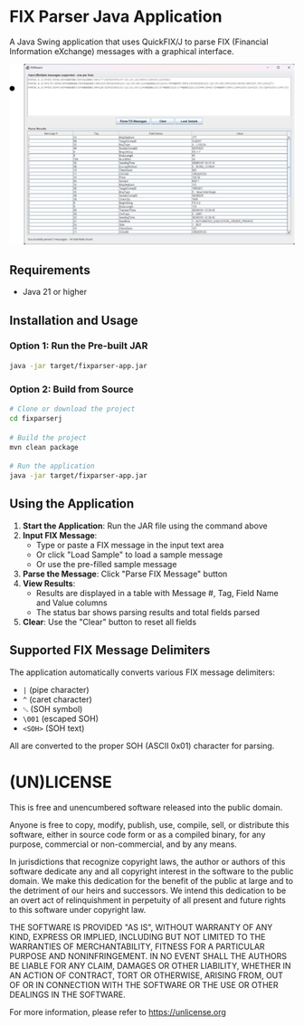 # FIX Parser Java Application

A Java Swing application that uses QuickFIX/J to parse FIX (Financial Information eXchange) messages with a graphical interface.

![](ss.png)

## Requirements

- Java 21 or higher

## Installation and Usage

### Option 1: Run the Pre-built JAR
```bash
java -jar target/fixparser-app.jar
```

### Option 2: Build from Source
```bash
# Clone or download the project
cd fixparserj

# Build the project
mvn clean package

# Run the application
java -jar target/fixparser-app.jar
```

## Using the Application

1. **Start the Application**: Run the JAR file using the command above
2. **Input FIX Message**: 
   - Type or paste a FIX message in the input text area
   - Or click "Load Sample" to load a sample message
   - Or use the pre-filled sample message
3. **Parse the Message**: Click "Parse FIX Message" button
4. **View Results**: 
   - Results are displayed in a table with Message #, Tag, Field Name and Value columns
   - The status bar shows parsing results and total fields parsed
5. **Clear**: Use the "Clear" button to reset all fields

## Supported FIX Message Delimiters

The application automatically converts various FIX message delimiters:
- `|` (pipe character)
- `^` (caret character)  
- `␁` (SOH symbol)
- `\001` (escaped SOH)
- `<SOH>` (SOH text)

All are converted to the proper SOH (ASCII 0x01) character for parsing.

# (UN)LICENSE

This is free and unencumbered software released into the public domain.

Anyone is free to copy, modify, publish, use, compile, sell, or
distribute this software, either in source code form or as a compiled
binary, for any purpose, commercial or non-commercial, and by any
means.

In jurisdictions that recognize copyright laws, the author or authors
of this software dedicate any and all copyright interest in the
software to the public domain. We make this dedication for the benefit
of the public at large and to the detriment of our heirs and
successors. We intend this dedication to be an overt act of
relinquishment in perpetuity of all present and future rights to this
software under copyright law.

THE SOFTWARE IS PROVIDED "AS IS", WITHOUT WARRANTY OF ANY KIND,
EXPRESS OR IMPLIED, INCLUDING BUT NOT LIMITED TO THE WARRANTIES OF
MERCHANTABILITY, FITNESS FOR A PARTICULAR PURPOSE AND NONINFRINGEMENT.
IN NO EVENT SHALL THE AUTHORS BE LIABLE FOR ANY CLAIM, DAMAGES OR
OTHER LIABILITY, WHETHER IN AN ACTION OF CONTRACT, TORT OR OTHERWISE,
ARISING FROM, OUT OF OR IN CONNECTION WITH THE SOFTWARE OR THE USE OR
OTHER DEALINGS IN THE SOFTWARE.

For more information, please refer to <https://unlicense.org>
